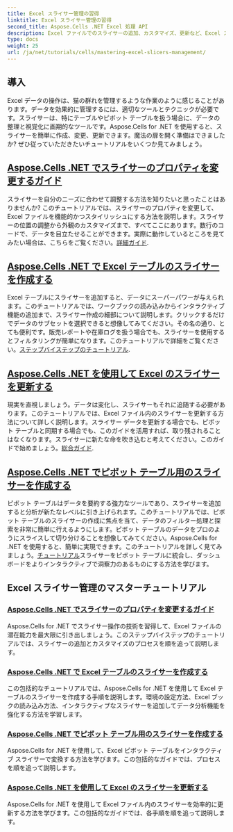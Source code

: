 ```yaml
---
title: Excel スライサー管理の習得
linktitle: Excel スライサー管理の習得
second_title: Aspose.Cells .NET Excel 処理 API
description: Excel ファイルでのスライサーの追加、カスタマイズ、更新など、Excel スライサーの管理に重点を置いた Aspose.Cells for .NET チュートリアルの詳細なリストをご覧ください。
type: docs
weight: 25
url: /ja/net/tutorials/cells/mastering-excel-slicers-management/
---
```

## 導入

Excel データの操作は、猫の群れを管理するような作業のように感じることがあります。データを効果的に管理するには、適切なツールとテクニックが必要です。スライサーは、特にテーブルやピボット テーブルを扱う場合に、データの整理と視覚化に画期的なツールです。Aspose.Cells for .NET を使用すると、スライサーを簡単に作成、変更、更新できます。魔法の扉を開く準備はできましたか? ぜひ従っていただきたいチュートリアルをいくつか見てみましょう。

## [Aspose.Cells .NET でスライサーのプロパティを変更するガイド](./guide-change-slicer-properties/)

スライサーを自分のニーズに合わせて調整する方法を知りたいと思ったことはありませんか? このチュートリアルでは、スライサーのプロパティを変更して、Excel ファイルを機能的かつスタイリッシュにする方法を説明します。スライサーの位置の調整から外観のカスタマイズまで、すべてここにあります。数行のコードで、データを目立たせることができます。実際に動作しているところを見てみたい場合は、こちらをご覧ください。[詳細ガイド](./guide-change-slicer-properties/).

## [Aspose.Cells .NET で Excel テーブルのスライサーを作成する](./creating-slicer-for-excel-table/)

Excel テーブルにスライサーを追加すると、データにスーパーパワーが与えられます。このチュートリアルでは、ワークブックの読み込みからインタラクティブ機能の追加まで、スライサー作成の細部について説明します。クリックするだけでデータのサブセットを選択できると想像してみてください。その名の通り、とても便利です。販売レポートや在庫ログを扱う場合でも、スライサーを使用するとフィルタリングが簡単になります。このチュートリアルで詳細をご覧ください。[ステップバイステップのチュートリアル](./creating-slicer-for-excel-table/).

## [Aspose.Cells .NET を使用して Excel のスライサーを更新する](./update-slicers-in-excel/)

現実を直視しましょう。データは変化し、スライサーもそれに追随する必要があります。このチュートリアルでは、Excel ファイル内のスライサーを更新する方法について詳しく説明します。スライサー データを更新する場合でも、ピボット テーブルと同期する場合でも、このガイドを活用すれば、取り残されることはなくなります。スライサーに新たな命を吹き込むと考えてください。このガイドで始めましょう。[総合ガイド](./update-slicers-in-excel/).

## [Aspose.Cells .NET でピボット テーブル用のスライサーを作成する](./creating-slicer-for-pivot-table/)

ピボット テーブルはデータを要約する強力なツールであり、スライサーを追加すると分析が新たなレベルに引き上げられます。このチュートリアルでは、ピボット テーブルのスライサーの作成に焦点を当て、データのフィルター処理と探索を非常に簡単に行えるようにします。ピボット テーブルのデータをプロのようにスライスして切り分けることを想像してみてください。Aspose.Cells for .NET を使用すると、簡単に実現できます。このチュートリアルを詳しく見てみましょう。[チュートリアル](./creating-slicer-for-pivot-table/)スライサーをピボット テーブルに統合し、ダッシュボードをよりインタラクティブで洞察力のあるものにする方法を学びます。

## Excel スライサー管理のマスターチュートリアル
### [Aspose.Cells .NET でスライサーのプロパティを変更するガイド](./guide-change-slicer-properties/)
Aspose.Cells for .NET でスライサー操作の技術を習得して、Excel ファイルの潜在能力を最大限に引き出しましょう。このステップバイステップのチュートリアルでは、スライサーの追加とカスタマイズのプロセスを順を追って説明します。
### [Aspose.Cells .NET で Excel テーブルのスライサーを作成する](./creating-slicer-for-excel-table/)
この包括的なチュートリアルでは、Aspose.Cells for .NET を使用して Excel テーブルのスライサーを作成する手順を説明します。環境の設定方法、Excel ブックの読み込み方法、インタラクティブなスライサーを追加してデータ分析機能を強化する方法を学習します。
### [Aspose.Cells .NET でピボット テーブル用のスライサーを作成する](./creating-slicer-for-pivot-table/)
Aspose.Cells for .NET を使用して、Excel ピボット テーブルをインタラクティブ スライサーで変換する方法を学びます。この包括的なガイドでは、プロセスを順を追って説明します。
### [Aspose.Cells .NET を使用して Excel のスライサーを更新する](./update-slicers-in-excel/)
Aspose.Cells for .NET を使用して Excel ファイル内のスライサーを効率的に更新する方法を学びます。この包括的なガイドでは、各手順を順を追って説明します。